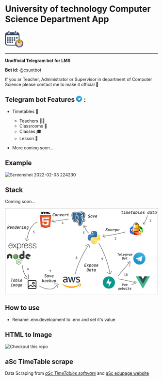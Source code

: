 # University of technology Computer Science Department App

<img src="readme/app_logo.png" width="60" height="60">

___
**Unofficial Telegram bot for LMS**

**Bot id:** [@csuotbot](https://t.me/csuotbot)

If you ar Teacher, Administrator or Supervisor in department of Computer Science please contact me to make it official
💙

## Telegram bot Features <img src="readme/telegram_logo.svg" width="20"> :

* Timetables 📅
    * Teachers 👩‍🏫
    * Classrooms 🏫
    * Classes 🎓
    * Lesson 📖

* More coming soon...

## Example

![Screenshot 2022-02-03 224230](https://user-images.githubusercontent.com/55885230/152417043-f1c6a997-80d6-4d47-b4c7-1351633d8e4d.png)

## Stack

Coming soon...

<img src="readme/stack.png">

## How to use

* Rename .env.development to .env and set it's value

## HTML to Image

![Checkout this repo](https://github.com/masreplay/html-to-image/tree/master)

## aSc TimeTable scrape

Data Scraping from [*aSc TimeTables software*](https://asctimetables.com/)
and [aSc edupage website](edupage.org/timetable)
